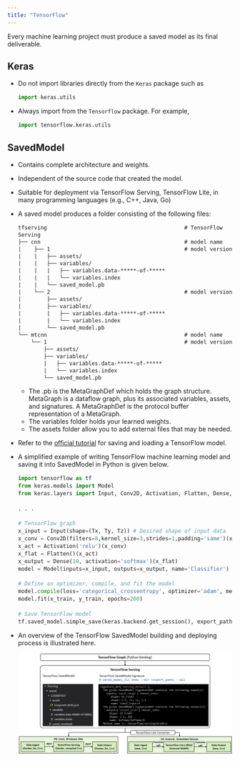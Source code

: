 ```yaml
---
title: "TensorFlow"
---
```


Every machine learning project must produce a saved model as its final deliverable.

## Keras
+ Do not import libraries directly from the `Keras` package such as
    ```python
    import keras.utils
    ```
+ Always import from the `Tensorflow` package. For example, 
    ```python
    import tensorflow.keras.utils
    ```

## SavedModel
+ Contains complete architecture and weights. 
+ Independent of the source code that created the model.
+ Suitable for deployment via TensorFlow Serving, TensorFlow Lite, in many programming languages (e.g., C++, Java, Go)
+ A saved model produces a folder consisting of the following files:
    ```text
    tfserving                                           # TensorFlow Serving 
    ├── cnn                                             # model name 
    |    ├── 1                                          # model version
    |    |   ├── assets/
    |    |   ├── variables/
    |    |   |   ├── variables.data-*****-of-*****
    |    |   |   └── variables.index
    |    |   └── saved_model.pb
    |    └── 2                                          # model version
    |        ├── assets/
    |        ├── variables/
    |        |   ├── variables.data-*****-of-*****
    |        |   └── variables.index
    |        └── saved_model.pb 
    └── mtcnn                                           # model name
        └── 1                                           # model version
            ├── assets/
            ├── variables/
            |   ├── variables.data-*****-of-*****
            |   └── variables.index
            └── saved_model.pb
    ```
    + The .pb is the MetaGraphDef which holds the graph structure. MetaGraph is a dataflow graph, plus its associated variables, assets, and signatures. A MetaGraphDef is the protocol buffer representation of a MetaGraph.
    + The variables folder holds your learned weights. 
    + The assets folder allow you to add external files that may be needed.
+ Refer to the [official tutorial](https://www.tensorflow.org/tfx/tutorials/serving/rest_simple#save_your_model) for saving and loading a TensorFlow model. 
+ A simplified example of writing TensorFlow machine learning model and saving it into SavedModel in Python is given below.
    ```python
    import tensorflow as tf
    from keras.models import Model
    from keras.layers import Input, Conv2D, Activation, Flatten, Dense,

    . . .

    # TensorFlow graph
    x_input = Input(shape=(Tx, Ty, Tz)) # Desired shape of input data
    x_conv = Conv2D(filters=8,kernel_size=3,strides=1,padding='same')(x_input)
    x_act = Activation('relu')(x_conv)
    x_flat = Flatten()(x_act)
    x_output = Dense(10, activation='softmax')(x_flat)
    model = Model(inputs=x_input, outputs=x_output, name='Classifier')

    # Define an optimizer, compile, and fit the model
    model.compile(loss='categorical_crossentropy', optimizer='adam', metrics=['accuracy'])
    model.fit(x_train, y_train, epochs=200)

    # Save TensorFlow model
    tf.saved_model.simple_save(keras.backend.get_session(), export_path, inputs={'input_image': model.inputs}, outputs={'output_prob': model.outputs})
    ```

+ An overview of the TensorFlow SavedModel building and deploying process is illustrated here.

    [![tensorFlowSavedModel](/assets/images/wiki/wiki_tensorflow_02.jpg)](/assets/images/wiki/wiki_tensorflow_02.jpg)